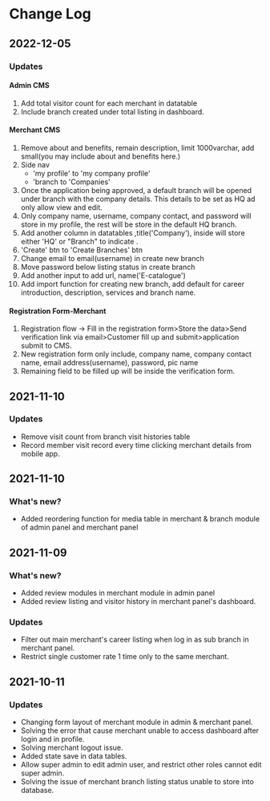 # Change Log

## 2022-12-05

### Updates

#### Admin CMS

1. Add total visitor count for each merchant in datatable
2. Include branch created under total listing in dashboard.

#### Merchant CMS

1. Remove about and benefits, remain description, limit 1000varchar, add small(you may include about and benefits here.)
2. Side nav
    - 'my profile' to 'my company profile'
    - 'branch to 'Companies'
3. Once the application being approved, a default branch will be opened under branch with the company details. This details to be set as HQ ad only allow view and edit.
4. Only company name, username, company contact, and password will store in my profile, the rest will be store in the default HQ branch.
5. Add another column in datatables ,title('Company'), inside will store either 'HQ' or "Branch" to indicate .
6. 'Create' btn to 'Create Branches' btn
7. Change email to email(username) in create new branch
8. Move password below listing status in create branch
9. Add another input to add url, name('E-catalogue')
10. Add import function for creating new branch, add default for career introduction, description, services and branch name.

#### Registration Form-Merchant

1. Registration flow -> Fill in the registration form>Store the data>Send verification link via email>Customer fill up and submit>application submit to CMS.
2. New registration form only include, company name, company contact name, email address(username), password, pic name
3. Remaining field to be filled up will be inside the verification form.

## 2021-11-10

### Updates

-   Remove visit count from branch visit histories table
-   Record member visit record every time clicking merchant details from mobile app.

## 2021-11-10

### What's new?

-   Added reordering function for media table in merchant & branch module of admin panel and merchant panel

## 2021-11-09

### What's new?

-   Added review modules in merchant module in admin panel
-   Added review listing and visitor history in merchant panel's dashboard.

### Updates

-   Filter out main merchant's career listing when log in as sub branch in merchant panel.
-   Restrict single customer rate 1 time only to the same merchant.

## 2021-10-11

### Updates

-   Changing form layout of merchant module in admin & merchant panel.
-   Solving the error that cause merchant unable to access dashboard after login and in profile.
-   Solving merchant logout issue.
-   Added state save in data tables.
-   Allow super admin to edit admin user, and restrict other roles cannot edit super admin.
-   Solving the issue of merchant branch listing status unable to store into database.
